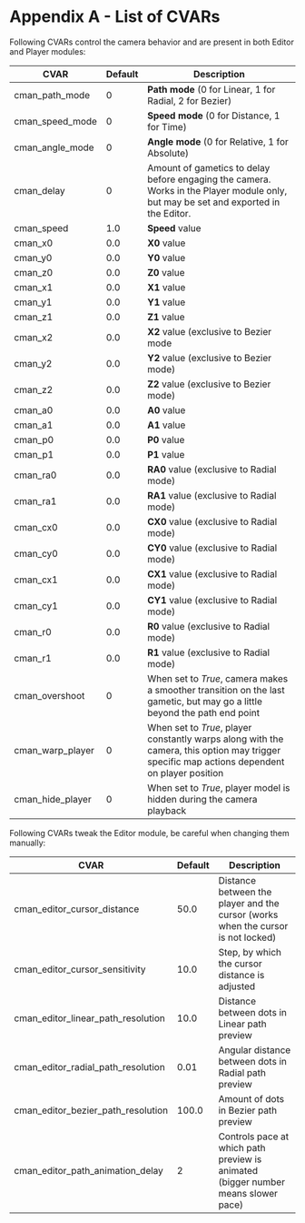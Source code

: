 # Appendix A - List of CVARs

Following CVARs control the camera behavior and are present in both Editor and Player modules:

| CVAR        | Default | Description                                               |
| ----------- | ------- | --------------------------------------------------------- |
| cman_path_mode | 0 | **Path mode** (0 for Linear, 1 for Radial, 2 for Bezier) |
| cman_speed_mode | 0 | **Speed mode** (0 for Distance, 1 for Time) |
| cman_angle_mode | 0 | **Angle mode** (0 for Relative, 1 for Absolute) |
| cman_delay | 0 | Amount of gametics to delay before engaging the camera. Works in the Player module only, but may be set and exported in the Editor. |
| cman_speed | 1.0 | **Speed** value |
| cman_x0 | 0.0 | **X0** value |
| cman_y0 | 0.0 | **Y0** value |
| cman_z0 | 0.0 | **Z0** value |
| cman_x1 | 0.0 | **X1** value |
| cman_y1 | 0.0 | **Y1** value |
| cman_z1 | 0.0 | **Z1** value |
| cman_x2 | 0.0 | **X2** value (exclusive to Bezier mode |
| cman_y2 | 0.0 | **Y2** value (exclusive to Bezier mode) |
| cman_z2 | 0.0 | **Z2** value (exclusive to Bezier mode) |
| cman_a0 | 0.0 | **A0** value |
| cman_a1 | 0.0 | **A1** value |
| cman_p0 | 0.0 | **P0** value |
| cman_p1 | 0.0 | **P1** value |
| cman_ra0 | 0.0 | **RA0** value (exclusive to Radial mode) |
| cman_ra1 | 0.0 | **RA1** value (exclusive to Radial mode) |
| cman_cx0 | 0.0 | **CX0** value (exclusive to Radial mode) |
| cman_cy0 | 0.0 | **CY0** value (exclusive to Radial mode) |
| cman_cx1 | 0.0 | **CX1** value (exclusive to Radial mode) |
| cman_cy1 | 0.0 | **CY1** value (exclusive to Radial mode) |
| cman_r0 | 0.0 | **R0** value (exclusive to Radial mode) |
| cman_r1 | 0.0 | **R1** value (exclusive to Radial mode) |
| cman_overshoot | 0 | When set to _True_, camera makes a smoother transition on the last gametic, but may go a little beyond the path end point |
| cman_warp_player | 0 | When set to _True_, player constantly warps along with the camera, this option may trigger specific map actions dependent on player position |
| cman_hide_player | 0 | When set to _True_, player model is hidden during the camera playback |

Following CVARs tweak the Editor module, be careful when changing them manually:

| CVAR        | Default | Description                                               |
| ----------- | ------- | --------------------------------------------------------- |
| cman_editor_cursor_distance | 50.0 | Distance between the player and the cursor (works when the cursor is not locked) |
| cman_editor_cursor_sensitivity | 10.0 | Step, by which the cursor distance is adjusted |
| cman_editor_linear_path_resolution | 10.0 | Distance between dots in Linear path preview |
| cman_editor_radial_path_resolution | 0.01 | Angular distance between dots in Radial path preview |
| cman_editor_bezier_path_resolution | 100.0 | Amount of dots in Bezier path preview |
| cman_editor_path_animation_delay | 2 | Controls pace at which path preview is animated (bigger number means slower pace) |
